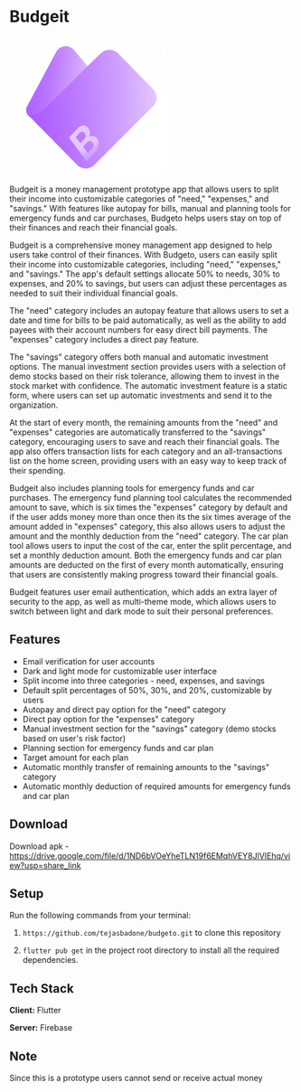 
# Budgeit
![Logo](https://github.com/AnmolSaini28/budgeit/blob/master/assets/app_icon.png)


Budgeit is a money management prototype app that allows users to split their income into customizable categories of "need," "expenses," and "savings." With features like autopay for bills, manual and planning tools for emergency funds and car purchases, Budgeto helps users stay on top of their finances and reach their financial goals.

Budgeit is a comprehensive money management app designed to help users take control of their finances. With Budgeto, users can easily split their income into customizable categories, including "need," "expenses," and "savings." The app's default settings allocate 50% to needs, 30% to expenses, and 20% to savings, but users can adjust these percentages as needed to suit their individual financial goals.

The "need" category includes an autopay feature that allows users to set a date and time for bills to be paid automatically, as well as the ability to add payees with their account numbers for easy direct bill payments. The "expenses" category includes a direct pay feature.

The "savings" category offers both manual and automatic investment options. The manual investment section provides users with a selection of demo stocks based on their risk tolerance, allowing them to invest in the stock market with confidence. The automatic investment feature is a static form, where users can set up automatic investments and send it to the organization.

At the start of every month, the remaining amounts from the "need" and "expenses" categories are automatically transferred to the "savings" category, encouraging users to save and reach their financial goals. The app also offers transaction lists for each category and an all-transactions list on the home screen, providing users with an easy way to keep track of their spending.

Budgeit also includes planning tools for emergency funds and car purchases. The emergency fund planning tool calculates the recommended amount to save, which is six times the "expenses" category by default and if the user adds money more than once then its the six times average of the amount added in "expenses" category, this also allows users to adjust the amount and the monthly deduction from the "need" category. The car plan tool allows users to input the cost of the car, enter the split percentage, and set a monthly deduction amount. Both the emergency funds and car plan amounts are deducted on the first of every month automatically, ensuring that users are consistently making progress toward their financial goals.

Budgeit features user email authentication, which adds an extra layer of security to the app, as well as multi-theme mode, which allows users to switch between light and dark mode to suit their personal preferences.


## Features

- Email verification for user accounts
- Dark and light mode for customizable user interface
- Split income into three categories - need, expenses, and savings
- Default split percentages of 50%, 30%, and 20%, customizable by users
- Autopay and direct pay option for the "need" category
- Direct pay option for the "expenses" category
- Manual investment section for the "savings" category (demo stocks based on user's risk factor)
- Planning section for emergency funds and car plan
- Target amount for each plan
- Automatic monthly transfer of remaining amounts to the "savings" category
- Automatic monthly deduction of required amounts for emergency funds and car plan


## Download
Download apk - https://drive.google.com/file/d/1ND6bVOeYheTLN19f6EMqhVEY8JlVIEhq/view?usp=share_link


## Setup

Run the following commands from your terminal:

1) `https://github.com/tejasbadone/budgeto.git` to clone this repository 

2) `flutter pub get` in the project root directory to install all the required dependencies.
    


## Tech Stack

**Client:** Flutter

**Server:** Firebase


## Note
Since this is a prototype users cannot send or receive actual money


